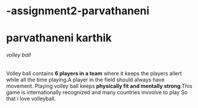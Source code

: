 # -assignment2-parvathaneni
# parvathaneni karthik
###### volley ball

Volley ball contains **6 players in a team** where it keeps the players allert while all the time playing.A player in the field should always have movement. Playing volley ball keeps __physically fit and mentally strong__.This game is internationally recognized and many countries invvolve to play
So that i love volleyball.